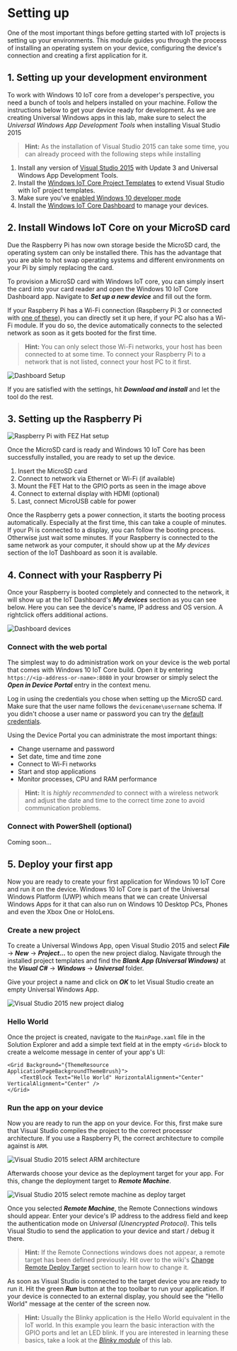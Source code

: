 # Setting up
One of the most important things before getting started with IoT projects is setting up your environments. This module guides you through the process of installing an operating system on your device, configuring the device's connection and creating a first application for it.

## 1. Setting up your development environment
To work with Windows 10 IoT core from a developer's perspective, you need a bunch of tools and helpers installed on your machine. Follow the instructions below to get your device ready for development. As we are creating Universal Windows apps in this lab, make sure to select the *Universal Windows App Development Tools* when installing Visual Studio 2015

> **Hint:** As the installation of Visual Studio 2015 can take some time, you can already proceed with the following steps while installing

1. Install any version of [Visual Studio 2015](https://www.visualstudio.com/products/visual-studio-community-vs) with Update 3 and Universal Windows App Development Tools.
2. Install the [Windows IoT Core Project Templates](https://visualstudiogallery.msdn.microsoft.com/55b357e1-a533-43ad-82a5-a88ac4b01dec) to extend Visual Studio with IoT project templates.
3. Make sure you’ve [enabled Windows 10 developer mode](https://msdn.microsoft.com/windows/uwp/get-started/enable-your-device-for-development)
4. Install the [Windows IoT Core Dashboard](https://developer.microsoft.com/en-us/windows/iot/downloads) to manage your devices.

## 2. Install Windows IoT Core on your MicroSD card
Due the Raspberry Pi has now own storage beside the MicroSD card, the operating system can only be installed there. This has the advantage that you are able to hot swap operating systems and different environments on your Pi by simply replacing the card.

To provision a MicroSD card with Windows IoT core, you can simply insert the card into your card reader and open the Windows 10 IoT Core Dashboard app. Navigate to ***Set up a new device*** and fill out the form.

If your Raspberry Pi has a Wi-Fi connection (Raspberry Pi 3 or connected with [one of these](https://developer.microsoft.com/en-us/windows/iot/Docs/HardwareCompatList.htm#WiFi-Dongles)), you can directly set it up here, if your PC also has a Wi-Fi module. If you do so, the device automatically connects to the selected network as soon as it gets booted for the first time.

> **Hint:** You can only select those Wi-Fi networks, your host has been connected to at some time. To connect your Raspberry Pi to a network that is not listed, connect your host PC to it first.

![Dashboard Setup](../Misc/dashboardsetup.png)

If you are satisfied with the settings, hit ***Download and install*** and let the tool do the rest.

## 3. Setting up the Raspberry Pi

![Raspberry Pi with FEZ Hat setup](../Misc/raspberrypisetup.png)

Once the MicroSD card is ready and Windows 10 IoT Core has been successfully installed, you are ready to set up the device.

1. Insert the MicroSD card
2. Connect to network via Ethernet or Wi-Fi (if available)
3. Mount the FET Hat to the GPIO ports as seen in the image above
4. Connect to external display with HDMI (optional)
5. Last, connect MicroUSB cable for power

Once the Raspberry gets a power connection, it starts the booting process automatically. Especially at the first time, this can take a couple of minutes. If your Pi is connected to a display, you can follow the booting process. Otherwise just wait some minutes. If your Raspberry is connected to the same network as your computer, it should show up at the *My devices* section of the IoT Dashboard as soon it is available.

## 4. Connect with your Raspberry Pi
Once your Raspberry is booted completely and connected to the network, it will show up at the IoT Dashboard's ***My devices*** section as you can see below. Here you can see the device's name, IP address and OS version. A rightclick offers additional actions.

![Dashboard devices](../Misc/dashboarddevices.png)

### Connect with the web portal
The simplest way to do administration work on your device is the web portal that comes with Windows 10 IoT Core build. Open it by entering `https://<ip-address-or-name>:8080` in your browser or simply select the ***Open in Device Portal*** entry in the context menu.

Log in using the credentials you chose when setting up the MicroSD card. Make sure that the user name follows the `devicename\username` schema. If you didn't choose a user name or password you can try the [default credentials](../../../wiki/default-credentials).

Using the Device Portal you can administrate the most important things:

- Change username and password
- Set date, time and time zone
- Connect to Wi-Fi networks
- Start and stop applications
- Monitor processes, CPU and RAM performance

> **Hint:** It is *highly recommended* to connect with a wireless network and adjust the date and time to the correct time zone to avoid communication problems.

### Connect with PowerShell (optional)
Coming soon...

## 5. Deploy your first app
Now you are ready to create your first application for Windows 10 IoT Core and run it on the device. Windows 10 IoT Core is part of the Universal Windows Platform (UWP) which means that we can create Universal Windows Apps for it that can also run on Windows 10 Desktop PCs, Phones and even the Xbox One or HoloLens.

### Create a new project
To create a Universal Windows App, open Visual Studio 2015 and select ***File*** -> ***New*** -> ***Project...*** to open the new project dialog. Navigate through the installed project templates and find the ***Blank App (Universal Windows)*** at the ***Visual C#*** -> ***Windows*** -> ***Universal*** folder.

Give your project a name and click on ***OK*** to let Visual Studio create an empty Universal Windows App.

![Visual Studio 2015 new project dialog](../Misc/vsnewproject.png)

### Hello World
Once the project is created, navigate to the `MainPage.xaml` file in the Solution Explorer and add a simple text field at in the empty `<Grid>` block to create a welcome message in center of your app's UI:

```XAML
<Grid Background="{ThemeResource ApplicationPageBackgroundThemeBrush}">
    <TextBlock Text="Hello World" HorizontalAlignment="Center" VerticalAlignment="Center" />
</Grid>
```

### Run the  app on your device
Now you are ready to run the app on your device. For this, first make sure that Visual Studio compiles the project to the correct processor architecture. If you use a Raspberry Pi, the correct architecture to compile against is `ARM`.

![Visual Studio 2015 select ARM architecture](../Misc/vsselectarm.png)

Afterwards choose your device as the deployment target for your app. For this, change the deployment target to ***Remote Machine***.

![Visual Studio 2015 select remote machine as deploy target](../Misc/vsselectremote.png)

Once you selected ***Remote Machine***, the Remote Connections windows should appear. Enter your device's IP address to the address field and keep the authentication mode on *Universal (Unencrypted Protocol)*. This tells Visual Studio to send the application to your device and start / debug it there.

> **Hint:**  If the Remote Connections windows does not appear, a remote target has been defined previously. Hit over to the wiki's [Change Remote Deploy Target](../../../wiki/Change-Remote-Deploy-Target) section to learn how to change it.

As  soon as Visual Studio is connected to the target device you are ready to run it. Hit the green ***Run*** button at the top toolbar to run your application. If your device is connected to an external display, you should see the "Hello World" message at the center of the screen now.

> **Hint:** Usually the Blinky application is the Hello World equivalent in the IoT world. In this example you learn the basic interaction with the GPIO ports and let an LED blink. If you are interested in learning these basics, take a look at the [*Blinky module*](../06%20Blinky) of this lab.
